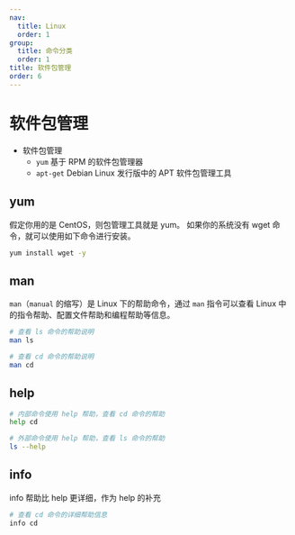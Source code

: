 ```yaml
---
nav:
  title: Linux
  order: 1
group:
  title: 命令分类
  order: 1
title: 软件包管理
order: 6
---
```


# 软件包管理

- 软件包管理
  - `yum` 基于 RPM 的软件包管理器
  - `apt-get` Debian Linux 发行版中的 APT 软件包管理工具

## yum

假定你用的是 CentOS，则包管理工具就是 yum。
如果你的系统没有 wget 命令，就可以使用如下命令进行安装。

```bash
yum install wget -y
```

## man

`man`（`manual` 的缩写）是 Linux 下的帮助命令，通过 `man` 指令可以查看 Linux 中的指令帮助、配置文件帮助和编程帮助等信息。

```bash
# 查看 ls 命令的帮助说明
man ls

# 查看 cd 命令的帮助说明
man cd
```

## help

```bash
# 内部命令使用 help 帮助，查看 cd 命令的帮助
help cd

# 外部命令使用 help 帮助，查看 ls 命令的帮助
ls --help
```

## info

info 帮助比 help 更详细，作为 help 的补充

```bash
# 查看 cd 命令的详细帮助信息
info cd
```
